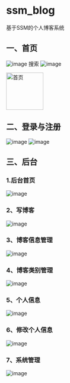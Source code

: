 # ssm_blog
基于SSM的个人博客系统

## 一、首页
![image](https://user-images.githubusercontent.com/32926995/188898397-e4dfc096-387d-4f0c-86f3-6670bedb59ff.png)
搜索
![image](https://user-images.githubusercontent.com/32926995/188898625-51f835da-8a7e-48da-9930-157c9ac36978.png)


<img src="https://user-images.githubusercontent.com/32926995/188898397-e4dfc096-387d-4f0c-86f3-6670bedb59ff.png" width="100" height="100" alt="首页"/><br/>

## 二、登录与注册
![image](https://user-images.githubusercontent.com/32926995/188898840-6073e558-e97a-4935-bb3e-27c7b6b12e25.png)
![image](https://user-images.githubusercontent.com/32926995/188899004-83d592ab-083f-42f9-940a-609d49540140.png)

## 三、后台
### 1.后台首页
![image](https://user-images.githubusercontent.com/32926995/188899276-e4c1b176-0acc-4cdd-8199-895fe9b529eb.png)

### 2、写博客
![image](https://user-images.githubusercontent.com/32926995/188899429-e4ebe045-b392-4723-8383-6e14bddf7df0.png)

### 3、博客信息管理
![image](https://user-images.githubusercontent.com/32926995/188899550-09ba5774-6e59-43c3-ae18-8e639a3dedaf.png)

### 4、博客类别管理
![image](https://user-images.githubusercontent.com/32926995/188899703-5150522f-b1cf-4ea9-a11d-e55c2145cb69.png)

### 5、个人信息
![image](https://user-images.githubusercontent.com/32926995/188899838-d39ef46d-3857-4db0-9c43-650e163db1d7.png)

### 6、修改个人信息
![image](https://user-images.githubusercontent.com/32926995/188899989-a2fbb56d-70e1-42ab-a3e4-a440c75f7da8.png)

### 7、系统管理
![image](https://user-images.githubusercontent.com/32926995/188900103-3b623482-e23f-4605-b579-499fe5b79d7a.png)
